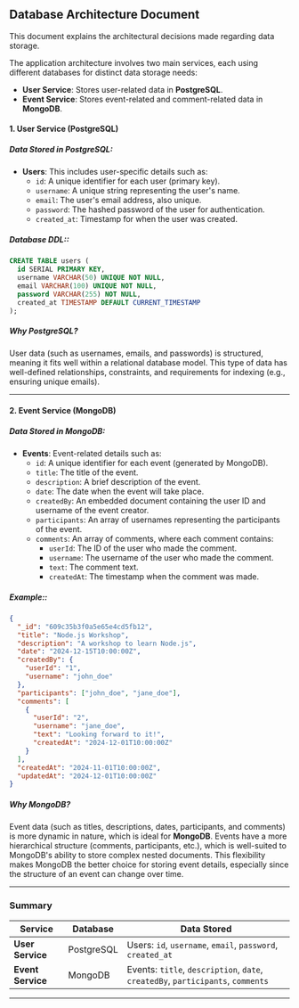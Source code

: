 ## **Database Architecture Document**

This document explains the architectural decisions made regarding data storage.

The application architecture involves two main services, each using different databases for distinct data storage needs:

- **User Service**: Stores user-related data in **PostgreSQL**.
- **Event Service**: Stores event-related and comment-related data in **MongoDB**.

#### **1. User Service (PostgreSQL)**

##### **Data Stored in PostgreSQL**:
- **Users**: This includes user-specific details such as:
  - `id`: A unique identifier for each user (primary key).
  - `username`: A unique string representing the user's name.
  - `email`: The user's email address, also unique.
  - `password`: The hashed password of the user for authentication.
  - `created_at`: Timestamp for when the user was created.

##### **Database DDL:**:

```sql
CREATE TABLE users (
  id SERIAL PRIMARY KEY,
  username VARCHAR(50) UNIQUE NOT NULL,
  email VARCHAR(100) UNIQUE NOT NULL,
  password VARCHAR(255) NOT NULL,
  created_at TIMESTAMP DEFAULT CURRENT_TIMESTAMP
);
```

##### **Why PostgreSQL?**

User data (such as usernames, emails, and passwords) is structured, meaning it fits well within a relational database model. This type of data has well-defined relationships, constraints, and requirements for indexing (e.g., ensuring unique emails).

---

#### **2. Event Service (MongoDB)**

##### **Data Stored in MongoDB**:
- **Events**: Event-related details such as:
  - `id`: A unique identifier for each event (generated by MongoDB).
  - `title`: The title of the event.
  - `description`: A brief description of the event.
  - `date`: The date when the event will take place.
  - `createdBy`: An embedded document containing the user ID and username of the event creator.
  - `participants`: An array of usernames representing the participants of the event.
  - `comments`: An array of comments, where each comment contains:
    - `userId`: The ID of the user who made the comment.
    - `username`: The username of the user who made the comment.
    - `text`: The comment text.
    - `createdAt`: The timestamp when the comment was made.

##### **Example:**:

```json
{
  "_id": "609c35b3f0a5e65e4cd5fb12",
  "title": "Node.js Workshop",
  "description": "A workshop to learn Node.js",
  "date": "2024-12-15T10:00:00Z",
  "createdBy": {
    "userId": "1",
    "username": "john_doe"
  },
  "participants": ["john_doe", "jane_doe"],
  "comments": [
    {
      "userId": "2",
      "username": "jane_doe",
      "text": "Looking forward to it!",
      "createdAt": "2024-12-01T10:00:00Z"
    }
  ],
  "createdAt": "2024-11-01T10:00:00Z",
  "updatedAt": "2024-12-01T10:00:00Z"
}
```

##### **Why MongoDB?**

Event data (such as titles, descriptions, dates, participants, and comments) is more dynamic in nature, which is ideal for **MongoDB**. Events have a more hierarchical structure (comments, participants, etc.), which is well-suited to MongoDB's ability to store complex nested documents. This flexibility makes MongoDB the better choice for storing event details, especially since the structure of an event can change over time.

---

### **Summary**

| Service         | Database   | Data Stored                                                                 |
|-----------------|------------|-----------------------------------------------------------------------------|
| **User Service**| PostgreSQL | Users: `id`, `username`, `email`, `password`, `created_at`                   |
| **Event Service**| MongoDB   | Events: `title`, `description`, `date`, `createdBy`, `participants`, `comments` |

---

